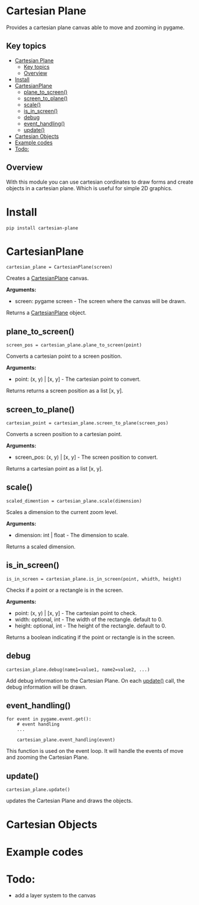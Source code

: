 # Cartesian Plane
 Provides a cartesian plane canvas able to move and zooming in pygame.

## Key topics

- [Cartesian Plane](#cartesian-plane)
  - [Key topics](#key-topics)
  - [Overview](#overview)
- [Install](#install)
- [CartesianPlane](#cartesianplane)
  - [plane_to_screen()](#plane_to_screen)
  - [screen_to_plane()](#screen_to_plane)
  - [scale()](#scale)
  - [is_in_screen()](#is_in_screen)
  - [debug](#debug)
  - [event_handling()](#event_handling)
  - [update()](#update)
- [Cartesian Objects](#cartesian-objects)
- [Example codes](#example-codes)
- [Todo:](#todo)

## Overview

With this module you can use cartesian cordinates to draw forms and create objects in a cartesian plane. Which is useful for simple 2D graphics.

# Install

    pip install cartesian-plane

# CartesianPlane

    cartesian_plane = CartesianPlane(screen)


Creates a [CartesianPlane](#cartesianplane) canvas.

**Arguments:**

* screen: pygame screen - The screen where the canvas will be drawn.

Returns a [CartesianPlane](#cartesianplane) object.

## plane_to_screen()

    screen_pos = cartesian_plane.plane_to_screen(point)

Converts a cartesian point to a screen position.

**Arguments:**

* point: (x, y) | [x, y] - The cartesian point to convert.

Returns returns a screen position as a list [x, y].

## screen_to_plane()

    cartesian_point = cartesian_plane.screen_to_plane(screen_pos)

Converts a screen position to a cartesian point.

**Arguments:**

* screen_pos: (x, y) | [x, y] - The screen position to convert.

Returns a cartesian point as a list [x, y].

## scale()

    scaled_dimention = cartesian_plane.scale(dimension)

Scales a dimension to the current zoom level.

**Arguments:**

* dimension: int | float - The dimension to scale.

Returns a scaled dimension.

## is_in_screen()

    is_in_screen = cartesian_plane.is_in_screen(point, whidth, height)

Checks if a point or a rectangle is in the screen.

**Arguments:**

* point: (x, y) | [x, y] - The cartesian point to check.
* width: optional, int - The width of the rectangle. default to 0.
* height: optional, int - The height of the rectangle. default to 0.

Returns a boolean indicating if the point or rectangle is in the screen.

## debug

    cartesian_plane.debug(name1=value1, name2=value2, ...)

Add debug information to the Cartesian Plane. On each [update()](#update) call, the debug information will be drawn.

## event_handling()

    for event in pygame.event.get():
        # event handling
        ...

        cartesian_plane.event_handling(event)

This function is used on the event loop. It will handle the events of move and zooming the Cartesian Plane.

## update()

    cartesian_plane.update()

updates the Cartesian Plane and draws the objects.

# Cartesian Objects


# Example codes

# Todo:

* add a layer system to the canvas
